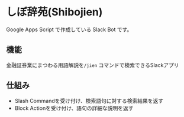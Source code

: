 # しぼ辞苑(Shibojien)

Google Apps Script で作成している Slack Bot です。

## 機能

金融証券業にまつわる用語解説を`/jien` コマンドで検索できるSlackアプリ

## 仕組み

- Slash Commandを受け付け、検索語句に対する検索結果を返す
- Block Actionを受け付け、語句の詳細な説明を返す

